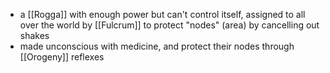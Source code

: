 - a [[Rogga]] with enough power but can't control itself, assigned to all over the world by [[Fulcrum]] to protect "nodes" (area) by cancelling out shakes 
- made unconscious with medicine, and protect their nodes through [[Orogeny]] reflexes 